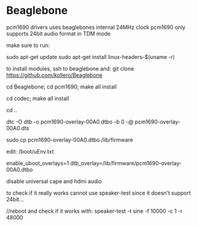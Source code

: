 # Beaglebone
pcm1690 drivers uses beaglebones internal 24MHz clock
pcm1690 only supports 24bit audio format in TDM mode

make sure to run:

sudo apt-get update
sudo apt-get install linux-headers-$(uname -r)

to install modules, ssh to beaglebone and:
git clone https://github.com/kollero/Beaglebone

cd Beaglebone;
cd pcm1690;
make all install

cd codec;
make all install

cd ..

dtc -O dtb -o pcm1690-overlay-00A0.dtbo -b 0 -@ pcm1690-overlay-00A0.dts

sudo cp pcm1690-overlay-00A0.dtbo /lib/firmware

edit: /boot/uEnv.txt

enable_uboot_overlays=1
dtb_overlay=/lib/firmware/pcm1690-overlay-00A0.dtbo

disable universal cape and hdmi audio

to check if it really works cannot use speaker-test since it doesn't support 24bit...

//reboot and check if it works with:
speaker-test -t sine -f 10000 -c 1 -r 48000


